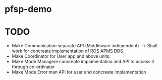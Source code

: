 # pfsp-demo


# TODO

* Make Communication separate API (Middleware independent) --> Shall work for concreate implementation of ROS APMS DDS
* Make Coordinator for User app and above units.
* Make Mode Managere concreate implamentation and API to access it through co-ordinator
* Make Mode Error man API for user and concreate implamentation
